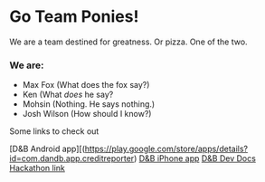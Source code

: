 # Go Team Ponies!
We are a team destined for greatness. Or pizza. One of the two.

### We are:
+ Max Fox (What does the fox say?)
+ Ken (What _does_ he say?
+ Mohsin (Nothing. He says nothing.)
+ Josh Wilson (How should I know?) 


Some links to check out

[D&B Android app][(https://play.google.com/store/apps/details?id=com.dandb.app.creditreporter)
[D&B iPhone app](https://itunes.apple.com/us/app/credit-reporter-by-dun-bradstreet/id661843054)
[D&B Dev Docs](http://developer.dnb.com/docs)
[Hackathon link](https://dnbdctech.eventbrite.com/)
